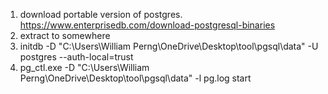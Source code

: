 1. download portable version of postgres.  https://www.enterprisedb.com/download-postgresql-binaries
2. extract to somewhere
3. initdb -D "C:\Users\William Perng\OneDrive\Desktop\tool\pgsql\data" -U postgres --auth-local=trust
3. pg_ctl.exe -D "C:\Users\William Perng\OneDrive\Desktop\tool\pgsql\data" -l pg.log start
